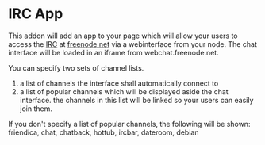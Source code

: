 IRC App
=======

This addon will add an app to your page which will allow your users to access
the [IRC](https://en.wikipedia.org/wiki/IRC) at [freenode.net](https://freenode.net) via a webinterface from your node. The chat interface
will be loaded in an iframe from webchat.freenode.net.

You can specify two sets of channel lists.

1. a list of channels the interface shall automatically connect to
2. a list of popular channels which will be displayed aside the chat interface.
   the channels in this list will be linked so your users can easily join them.

If you don't specify a list of popular channels, the following will be shown: friendica, chat, chatback, hottub, ircbar, dateroom, debian
